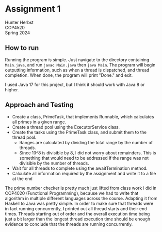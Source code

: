# Assignment 1

Hunter Herbst  
COP4520  
Spring 2024  

## How to run

Running the program is simple. Just navigate to the directory containing `Main.java`, and run `javac Main.java` then `java Main`. The program will begin outputting information, such as when a thread is dispatched, and thread completion. When done, the program will print "Done." and exit.  

I used Java 17 for this project, but I think it should work with Java 8 or higher.

## Approach and Testing

* Create a class, PrimeTask, that implements Runnable, which calculates all primes in a given range.
* Create a thread pool using the ExecutorService class.
* Create the tasks using the PrimeTask class, and submit them to the thread pool.
  * Ranges are calculated by dividing the total range by the number of threads.
  * Since 10^8 is divisible by 8, I did not worry about remainders. This is something that would need to be addressed if the range was not divisible by the number of threads.
* Wait for all threads to complete using the awaitTermination method.
* Calculate all information required by the assignment and write it to a file at the end

The prime number checker is pretty much just lifted from class work I did in COP4020 (Functional Programming), because we had to write that algorithm in multiple different languages across the course. Adapting it from Haskell to Java was pretty simple. In order to make sure that threads were in fact running concurrently, I printed out all thread starts and their end times. Threads starting out of order and the overall execution time being just a bit larger than the longest thread execution time should be enough evidence to conclude that the threads are running concurrently.